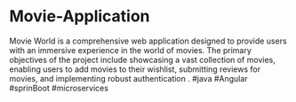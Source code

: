 # Movie-Application
Movie World is a comprehensive web application designed to provide users with an immersive experience in the world of movies. The primary objectives of the project include showcasing a vast collection of movies, enabling users to add movies to their wishlist, submitting reviews for movies, and implementing robust authentication .
#java #Angular #sprinBoot #microservices
